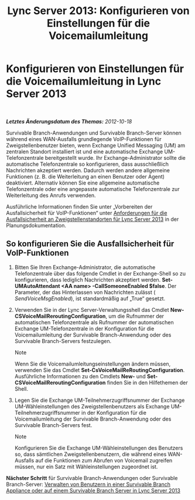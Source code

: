 ﻿---
title: 'Lync Server 2013: Konfigurieren von Einstellungen für die Voicemailumleitung'
TOCTitle: Konfigurieren von Einstellungen für die Voicemailumleitung
ms:assetid: 7ab6be28-eabb-4a79-a796-648887d71b83
ms:mtpsurl: https://technet.microsoft.com/de-de/library/Gg398606(v=OCS.15)
ms:contentKeyID: 49294494
ms.date: 05/19/2016
mtps_version: v=OCS.15
ms.translationtype: HT
---

# Konfigurieren von Einstellungen für die Voicemailumleitung in Lync Server 2013

 

_**Letztes Änderungsdatum des Themas:** 2012-10-18_

Survivable Branch-Anwendungen und Survivable Branch-Server können während eines WAN-Ausfalls grundlegende VoIP-Funktionen für Zweigstellenbenutzer bieten, wenn Exchange Unified Messaging (UM) am zentralen Standort installiert ist und eine automatische Exchange UM-Telefonzentrale bereitgestellt wurde. Ihr Exchange-Administrator sollte die automatische Telefonzentrale so konfigurieren, dass ausschließlich Nachrichten akzeptiert werden. Dadurch werden andere allgemeine Funktionen (z. B. die Weiterleitung an einen Benutzer oder Agent) deaktiviert. Alternativ können Sie eine allgemeine automatische Telefonzentrale oder eine angepasste automatische Telefonzentrale zur Weiterleitung des Anrufs verwenden.

Ausführliche Informationen finden Sie unter „Vorbereiten der Ausfallsicherheit für VoIP-Funktionen“ unter [Anforderungen für die Ausfallsicherheit an Zweigstellenstandorten für Lync Server 2013](lync-server-2013-branch-site-resiliency-requirements.md) in der Planungsdokumentation.

## So konfigurieren Sie die Ausfallsicherheit für VoIP-Funktionen

1.  Bitten Sie Ihren Exchange-Administrator, die automatische Telefonzentrale über das folgende Cmdlet in der Exchange-Shell so zu konfigurieren, dass lediglich Nachrichten akzeptiert werden. **Set-UMAutoAttendant \<AA name\> -CallSomeoneEnabled $false**. Der Parameter, der das Hinterlassen von Nachrichten zulässt ( *SendVoiceMsgEnabled*), ist standardmäßig auf „True“ gesetzt.

2.  Verwenden Sie in der Lync Server-Verwaltungsshell das Cmdlet **New-CSVoiceMailReroutingConfiguration**, um die Rufnummer der automatischen Telefonzentrale als Rufnummer der automatischen Exchange UM-Telefonzentrale in der Konfiguration für die Voicemailumleitung der Survivable Branch-Anwendung oder des Survivable Branch-Servers festzulegen.
    

    > [!NOTE]
    > Wenn Sie die Voicemailumleitungseinstellungen ändern müssen, verwenden Sie das Cmdlet <STRONG>Set-CsVoiceMailReRoutingConfiguration</STRONG>. Ausführliche Informationen zu den Cmdlets <STRONG>New-</STRONG> und <STRONG>Set-CSVoiceMailReroutingConfiguration</STRONG> finden Sie in den Hilfethemen der Shell.



3.  Legen Sie die Exchange UM-Teilnehmerzugriffsnummer der Exchange UM-Wähleinstellungen des Zweigstellenbenutzers als Exchange UM-Teilnehmerzugriffsnummer in der Konfiguration für die Voicemailumleitung der Survivable Branch-Anwendung oder des Survivable Branch-Servers fest.
    

    > [!NOTE]
    > Konfigurieren Sie die Exchange UM-Wähleinstellungen des Benutzers so, dass sämtlichen Zweigstellenbenutzern, die während eines WAN-Ausfalls auf die Funktionen zum Abrufen von Voicemail zugreifen müssen, nur ein Satz mit Wähleinstellungen zugeordnet ist.



**Nächster Schritt** für Survivable Branch-Anwendungen oder Survivable Branch-Server: [Verwalten von Benutzern in einer Survivable Branch Appliance oder auf einem Survivable Branch Server in Lync Server 2013](lync-server-2013-home-users-on-a-survivable-branch-appliance-or-server.md)

